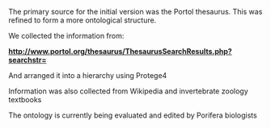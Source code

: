 The primary source for the initial version was the Portol thesaurus. This was refined to form a more ontological structure.

We collected the information from:

**http://www.portol.org/thesaurus/ThesaurusSearchResults.php?searchstr=**

And arranged it into a hierarchy using Protege4

Information was also collected from Wikipedia and invertebrate zoology textbooks

The ontology is currently being evaluated and edited by Porifera biologists